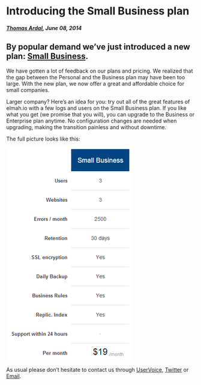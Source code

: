 # Introducing the Small Business plan

##### [Thomas Ardal](http://elmah.io/about/), June 08, 2014

## By popular demand we’ve just introduced a new plan: [Small Business](https://elmah.io/pricing/).

We have gotten a lot of feedback on our plans and pricing. We realized that the gap between the Personal and the Business plan may have been too large. With the new plan, we now offer a great and affordable choice for small companies.

Larger company? Here’s an idea for you: try out all of the great features of elmah.io with a few logs and users on the Small Business plan. If you like what you get (we promise that you will), you can upgrade to the Business or Enterprise plan anytime. No configuration changes are needed when upgrading, making the transition painless and without downtime.

The full picture looks like this:

![Plan](/images/2014/06/smallbusiness.png)

As usual please don’t hesitate to contact us through [UserVoice](http://elmahio.uservoice.com/), [Twitter](https://twitter.com/elmah_io) or [Email](mailto:info@elmah.io).
